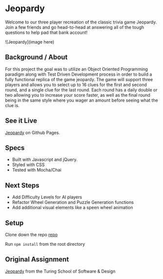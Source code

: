 # Jeopardy

Welcome to our three player recreation of the classic trivia game Jeopardy. Join a few friends and go head-to-head at answering all of the tough questions to help pad that bank account!

![Jeopardy](image here)
 
## Background / About

  For this project the goal was to utilize an Object Oriented Programming paradigm along with Test Driven Development process in order to build a fully functional replica of the game jeopardy. The game will support three players and allows you to select up to 16 clues for the first and second round, and a single clue for the last round. Each round has a daily double or two allowing you to increase your score faster, as well as the final round being in the same style where you wager an amount before seeing what the clue is.

## See it Live

[Jeopardy](https://justind85.github.io/jeopardy/) on Github Pages.

## Specs

* Built with Javascript and jQuery.
* Styled with CSS
* Tested with Mocha/Chai

## Next Steps

* Add Difficulty Levels for AI players
* Refactor Wheel Generation and Puzzle Generation functions
* Add additional visual elements like a speen wheel animation

## Setup

Clone down the repo [repo](git@github.com:JustinD85/jeopardy.git)

Run ```npm install``` from the root directory


## Original Assignment

[Jeopardy](http://frontend.turing.io/projects/jeopardy.html) from the Turing School of Software & Design
  